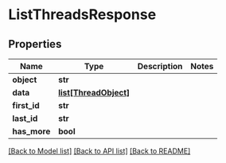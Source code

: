 # ListThreadsResponse

## Properties
Name | Type | Description | Notes
------------ | ------------- | ------------- | -------------
**object** | **str** |  | 
**data** | [**list[ThreadObject]**](ThreadObject.md) |  | 
**first_id** | **str** |  | 
**last_id** | **str** |  | 
**has_more** | **bool** |  | 

[[Back to Model list]](../README.md#documentation-for-models) [[Back to API list]](../README.md#documentation-for-api-endpoints) [[Back to README]](../README.md)

